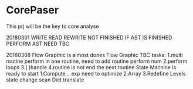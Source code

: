 # CorePaser
This prj will be the key to core analyse

20180301 WRITE READ REWRITE NOT FINISHED
         IF AST IS FINISHED
         PERFORM AST NEED TBC

20180308 Flow Grapthic is almost dones
         Flow Graphic TBC tasks:
         1.multi routine perform in one routine, need to add routine perform num
         2.perform loops
         3.( )handle
         4.routine is not end the next routine
         State Machine is ready to start
         1.Compute .. exp need to optimize
         2.Array
         3.Redefine Levels state change scan
         Dict translate         
         
         

         
 
     